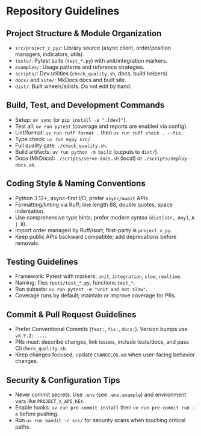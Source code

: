 # Repository Guidelines

## Project Structure & Module Organization
- `src/project_x_py/`: Library source (async client, order/position managers, indicators, utils).
- `tests/`: Pytest suite (`test_*.py`) with unit/integration markers.
- `examples/`: Usage patterns and reference strategies.
- `scripts/`: Dev utilities (`check_quality.sh`, docs, build helpers).
- `docs/` and `site/`: MkDocs docs and built site.
- `dist/`: Built wheels/sdists. Do not edit by hand.

## Build, Test, and Development Commands
- Setup: `uv sync` (or `pip install -e ".[dev]"`).
- Test all: `uv run pytest` (coverage and reports are enabled via config).
- Lint/format: `uv run ruff format .` then `uv run ruff check . --fix`.
- Type check: `uv run mypy src/`.
- Full quality gate: `./check_quality.sh`.
- Build artifacts: `uv run python -m build` (outputs to `dist/`).
- Docs (MkDocs): `./scripts/serve-docs.sh` (local) or `./scripts/deploy-docs.sh`.

## Coding Style & Naming Conventions
- Python 3.12+, async-first I/O; prefer `async/await` APIs.
- Formatting/linting via Ruff; line length 88, double quotes, space indentation.
- Use comprehensive type hints; prefer modern syntax (`dict[str, Any]`, `A | B`).
- Import order managed by Ruff/isort; first-party is `project_x_py`.
- Keep public APIs backward compatible; add deprecations before removals.

## Testing Guidelines
- Framework: Pytest with markers: `unit`, `integration`, `slow`, `realtime`.
- Naming: files `tests/test_*.py`, functions `test_*`.
- Run subsets: `uv run pytest -m "unit and not slow"`.
- Coverage runs by default; maintain or improve coverage for PRs.

## Commit & Pull Request Guidelines
- Prefer Conventional Commits (`feat:`, `fix:`, `docs:`). Version bumps use `vX.Y.Z: ...`.
- PRs must: describe changes, link issues, include tests/docs, and pass CI/`check_quality.sh`.
- Keep changes focused; update `CHANGELOG.md` when user-facing behavior changes.

## Security & Configuration Tips
- Never commit secrets. Use `.env` (see `.env.example`) and environment vars like `PROJECT_X_API_KEY`.
- Enable hooks: `uv run pre-commit install` then `uv run pre-commit run -a` before pushing.
- Run `uv run bandit -r src/` for security scans when touching critical paths.
